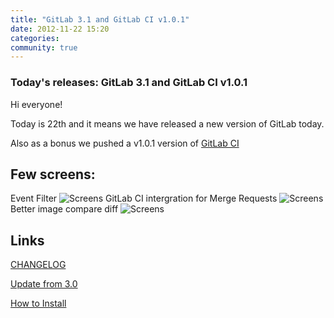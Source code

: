 ```yaml
---
title: "GitLab 3.1 and GitLab CI v1.0.1"
date: 2012-11-22 15:20
categories:
community: true
---
```


### Today's releases: GitLab 3.1 and GitLab CI v1.0.1

Hi everyone!

Today is 22th and it means we have released a new version of GitLab today.

Also as a bonus we pushed a v1.0.1 version of [GitLab CI](/2012/11/13/continuous-integration-server-from-gitlab/)

<!-- more -->


## Few screens:
Event Filter
![Screens](/images/3_1/1.png)
GitLab CI intergration for Merge Requests
![Screens](/images/3_1/2.png)
Better image compare diff
![Screens](/images/3_1/3.png)

## Links

[CHANGELOG](https://github.com/gitlabhq/gitlabhq/blob/v3.1.0/CHANGELOG)

[Update from 3.0](https://github.com/gitlabhq/gitlabhq/wiki/From-3.0-to-3.1)

[How to Install](https://github.com/gitlabhq/gitlabhq/blob/v3.1.0/doc/installation.md)


